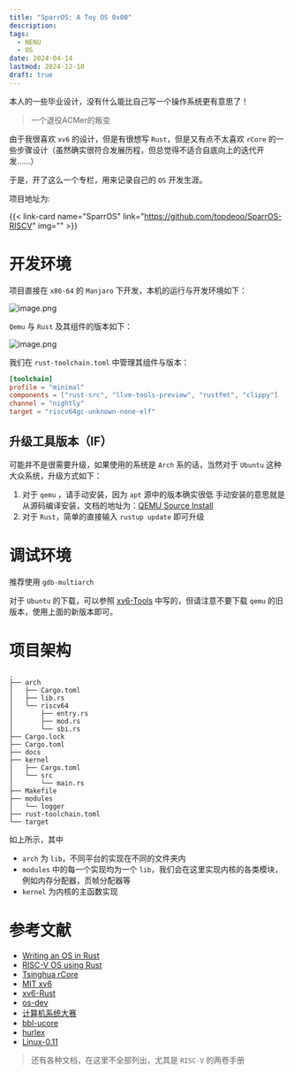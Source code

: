 ```yaml
---
title: "SparrOS: A Toy OS 0x00"
description: 
tags:
  - NENU
  - OS
date: 2024-04-14
lastmod: 2024-12-10
draft: true
---
```

本人的一些毕业设计，没有什么能比自己写一个操作系统更有意思了！

> 一个退役ACMer的叛变

由于我很喜欢 `xv6` 的设计，但是有很想写 `Rust`，但是又有点不太喜欢 `rCore` 的一些步骤设计（虽然确实很符合发展历程，但总觉得不适合自底向上的迭代开发……）

于是，开了这么一个专栏，用来记录自己的 `OS` 开发生涯。

项目地址为:

{{< link-card name="SparrOS" link="https://github.com/topdeoo/SparrOS-RISCV" img="" >}}

# 开发环境

项目直接在 `x86-64` 的 `Manjaro` 下开发，本机的运行与开发环境如下：

![image.png](https://virgil-civil-1311056353.cos.ap-shanghai.myqcloud.com/img/202404151100991.png)

`Qemu` 与 `Rust` 及其组件的版本如下：

![image.png](https://virgil-civil-1311056353.cos.ap-shanghai.myqcloud.com/img/202404151102174.png)

我们在 `rust-toolchain.toml` 中管理其组件与版本：

```toml
[toolchain]
profile = "minimal"
components = ["rust-src", "llvm-tools-preview", "rustfmt", "clippy"]
channel = "nightly"
target = "riscv64gc-unknown-none-elf"

```

## 升级工具版本（IF）

可能并不是很需要升级，如果使用的系统是 `Arch` 系的话，当然对于 `Ubuntu` 这种大众系统，升级方式如下：

1. 对于 `qemu` ，请手动安装，因为 `apt` 源中的版本确实很低
	手动安装的意思就是从源码编译安装，文档的地址为：[QEMU Source Install](https://www.qemu.org/download/#source)
2. 对于 `Rust`，简单的直接输入 `rustup update` 即可升级

# 调试环境

推荐使用 `gdb-multiarch`

对于 `Ubuntu` 的下载，可以参照 [xv6-Tools](https://pdos.csail.mit.edu/6.S081/2020/tools.html) 中写的，但请注意不要下载 `qemu` 的旧版本，使用上面的新版本即可。

# 项目架构

```text
.
├── arch
│   ├── Cargo.toml
│   ├── lib.rs
│   └── riscv64
│       ├── entry.rs
│       ├── mod.rs
│       └── sbi.rs
├── Cargo.lock
├── Cargo.toml
├── docs
├── kernel
│   ├── Cargo.toml
│   └── src
│       └── main.rs
├── Makefile
├── modules
│   └── logger
├── rust-toolchain.toml
└── target
```

如上所示，其中 
- `arch` 为 `lib`，不同平台的实现在不同的文件夹内
- `modules` 中的每一个实现均为一个 `lib`，我们会在这里实现内核的各类模块，例如内存分配器，页帧分配器等
- `kernel` 为内核的主函数实现

# 参考文献

- [Writing an OS in Rust](https://os.phil-opp.com/zh-CN/)
- [RISC-V OS using Rust](https://osblog.stephenmarz.com/)
- [Tsinghua rCore](https://github.com/rcore-os/rCore)
- [MIT xv6](https://github.com/mit-pdos/xv6-riscv)
- [xv6-Rust](https://github.com/o8vm/octox)
- [os-dev](https://wiki.osdev.org/Main_Page)
- [计算机系统大赛](https://os.educg.net/)
- [bbl-ucore](https://github.com/ring00/bbl-ucore)
- [hurlex](https://github.com/hurley25/hurlex-doc/)
- [Linux-0.11](https://kernel.org/)

> 还有各种文档，在这里不全部列出，尤其是 `RISC-V` 的两卷手册